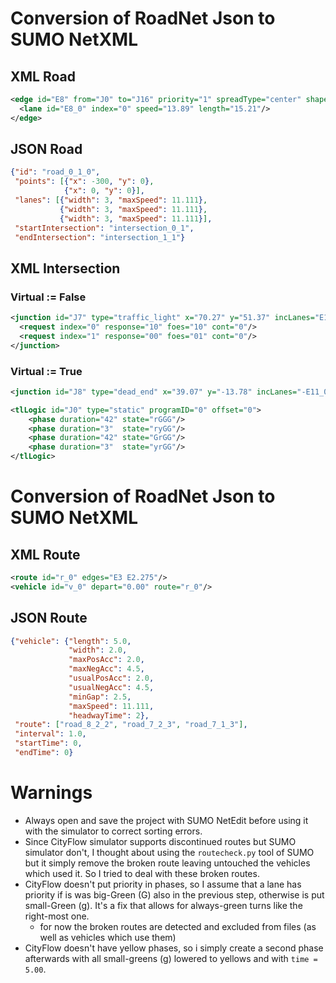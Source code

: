 # Conversion of RoadNet Json to SUMO NetXML

## XML Road

```xml
<edge id="E8" from="J0" to="J16" priority="1" spreadType="center" shape="-20.87,48.49 -5.66,48.43">
  <lane id="E8_0" index="0" speed="13.89" length="15.21"/>
</edge>
```

## JSON Road

```json
{"id": "road_0_1_0",
 "points": [{"x": -300, "y": 0},
            {"x": 0, "y": 0}],
 "lanes": [{"width": 3, "maxSpeed": 11.111},
           {"width": 3, "maxSpeed": 11.111},
           {"width": 3, "maxSpeed": 11.111}],
 "startIntersection": "intersection_0_1",
 "endIntersection": "intersection_1_1"}
```

## XML Intersection

### Virtual := False

```xml
<junction id="J7" type="traffic_light" x="70.27" y="51.37" incLanes="E10_0 -E8_0" intLanes=":J7_0_0 :J7_1_0" >
  <request index="0" response="10" foes="10" cont="0"/>
  <request index="1" response="00" foes="01" cont="0"/>
</junction>
```

### Virtual := True

```xml
<junction id="J8" type="dead_end" x="39.07" y="-13.78" incLanes="-E11_0" intLanes=""/>

<tlLogic id="J0" type="static" programID="0" offset="0">
    <phase duration="42" state="rGGG"/>
    <phase duration="3"  state="ryGG"/>
    <phase duration="42" state="GrGG"/>
    <phase duration="3"  state="yrGG"/>
</tlLogic>
```

# Conversion of RoadNet Json to SUMO NetXML

## XML Route

```xml
<route id="r_0" edges="E3 E2.275"/>
<vehicle id="v_0" depart="0.00" route="r_0"/>
```

## JSON Route

```json
{"vehicle": {"length": 5.0,
             "width": 2.0,
             "maxPosAcc": 2.0,
             "maxNegAcc": 4.5,
             "usualPosAcc": 2.0,
             "usualNegAcc": 4.5,
             "minGap": 2.5,
             "maxSpeed": 11.111,
             "headwayTime": 2},
 "route": ["road_8_2_2", "road_7_2_3", "road_7_1_3"],
 "interval": 1.0,
 "startTime": 0,
 "endTime": 0}
```

# Warnings

- Always open and save the project with SUMO NetEdit before using it with the simulator to correct sorting errors.
- Since CityFlow simulator supports discontinued routes but SUMO simulator don't, I thought about using the `routecheck.py` tool of SUMO but it simply remove the broken route leaving untouched the vehicles which used it. So I tried to deal with these broken routes.
- CityFlow doesn't put priority in phases, so I assume that a lane has priority if is was big-Green (G) also in the previous step, otherwise is put small-Green (g). It's a fix that allows for always-green turns like the right-most one.
  - for now the broken routes are detected and excluded from files (as well as vehicles which use them)
- CityFlow doesn't have yellow phases, so i simply create a second phase afterwards with all small-greens (g) lowered to yellows and with `time = 5.00`.
